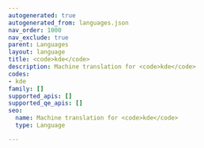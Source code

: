 ```yaml
---
autogenerated: true
autogenerated_from: languages.json
nav_order: 1000
nav_exclude: true
parent: Languages
layout: language
title: <code>kde</code>
description: Machine translation for <code>kde</code>
codes:
- kde
family: []
supported_apis: []
supported_qe_apis: []
seo:
  name: Machine translation for <code>kde</code>
  type: Language

---
```


